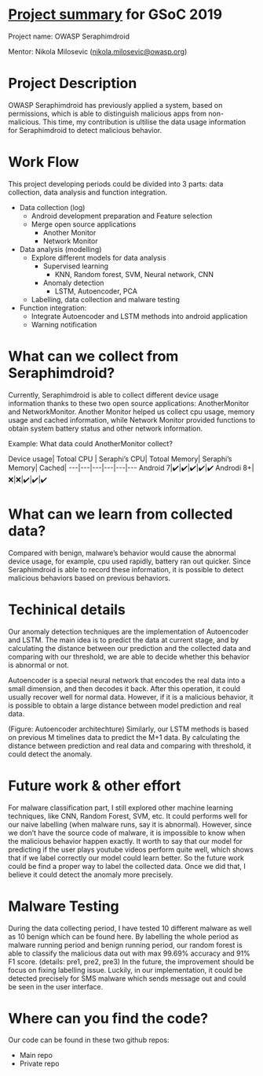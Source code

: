 # [Project summary](https://docs.google.com/document/d/1WzNZed2Et8eRn7xLYvWI_Wb-FUqpKK88eBp7XNqt20I/edit?usp=sharing) for GSoC 2019 
Project name: OWASP Seraphimdroid 

Mentor: Nikola Milosevic (nikola.milosevic@owasp.org)


# Project Description

OWASP Seraphimdroid has previously applied a system, based on permissions, which is able to distinguish malicious apps from non-malicious. This time, my contribution is ultilise the data usage information for Seraphimdroid to detect malicious behavior.

# Work Flow

This project developing periods could be divided into 3 parts: data collection, data analysis and function integration.
  - Data collection (log)
    - Android development preparation and Feature selection
    - Merge open source applications
      - Another Monitor
      - Network Monitor
  - Data analysis (modelling)
      - Explore different models for data analysis
        - Supervised learning
            - KNN, Random forest, SVM, Neural network, CNN
        - Anomaly detection
            - LSTM, Autoencoder, PCA
      - Labelling, data collection and malware testing
  - Function integration: 
    - Integrate Autoencoder and LSTM methods into android application
    - Warning notification

# What can we collect from Seraphimdroid?

Currently, Seraphimdroid is able to collect different device usage information thanks to these two open source applications: AnotherMonitor and NetworkMonitor. Another Monitor helped us collect cpu usage, memory usage and cached information, while Network Monitor provided functions to obtain system battery status and other network information. 

Example: What data could AnotherMonitor collect?


Device usage|
Totoal CPU |
Seraphi’s CPU|
Totoal Memory|
Seraphi’s Memory|
Cached|
---|---|---|---|---|---
Android 7|✔️|✔️|✔️|✔️|✔️
Androdi 8+|❌|❌|✔️|✔️|✔️


# What can we learn from collected data?

Compared with benign, malware’s behavior would cause the abnormal device usage, for example, cpu used rapidly, battery ran out quicker. Since Seraphimdroid is able to record these information, it is possible to detect malicious behaviors based on previous behaviors. 

# Techinical details

Our anomaly detection techniques are the implementation of Autoencoder and LSTM. The main idea is to predict the data at current stage, and by calculating the distance between our prediction and the collected data and comparing with our threshold, we are able to decide whether this behavior is abnormal or not. 

Autoencoder is a special neural network that encodes the real data into a small dimension, and then decodes it back. After this operation, it could usually recover well for normal data. However, if it is a malicious behavior, it is possible to obtain a large distance between model prediction and real data.

(Figure: Autoencoder architechture)
Similarly, our LSTM methods is based on previous M timelines data to predict the M+1 data. By calculating the distance between prediction and real data and comparing with threshold, it could detect the anomaly.

# Future work & other effort

For malware classification part, I still explored other machine learning techniques, like CNN, Random Forest, SVM, etc. It could performs well for our naive labelling (when malware runs, say it is abnormal). However, since we don’t have the source code of malware, it is impossible to know when the malicious behavior happen exactly. It worth to say that our model for predicting if the user plays youtube videos perform quite well, which shows that if we label correctly our model could learn better. So the future work could be find a proper way to label the collected data. Once we did that, I believe it could detect the anomaly more precisely. 

# Malware Testing

During the data collecting period, I have tested 10 different malware as well as 10 benign which can be found here. By labelling the whole period as malware running period and benign running period, our random forest is able to classify the malicious data out with max 99.69% accuracy and 91% F1 score. (details: pre1, pre2, pre3) In the future, the improvement should be focus on fixing labelling issue. Luckily, in our implementation, it could be detected precisely for SMS malware which sends message out and could be seen in the user interface.

# Where can you find the code?
Our code can be found in these two github repos:
  - Main repo
  - Private repo



